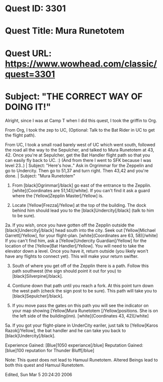 # Quest ID: 3301
# Quest Title: Mura Runetotem
# Quest URL: https://www.wowhead.com/classic/quest=3301
# Subject: "THE CORRECT WAY OF DOING IT!"
Alright, since I was at Camp T when I did this quest, I took the griffin to Org.

From Org, I took the zep to UC, (Optional: Talk to the Bat Rider in UC to get the flight path).

From UC, I took a small road barely west of UC which went south, followed the road all the way to the Sepulcher, and talked to Mura Runetotem at 43, 42. Once you're at Sepulcher, get the Bat Handler flight path so that you can easily fly back to UC. :) (And from there I went to SFK because I was level 23..) | Subject: "Here's how.."
Ask in Orgrimmar for the Zeppelin and go to Undercity.
Then go to 51,37 and turn right. Then 43,42 and you're done. | Subject: "Mura Runetotem"
1. From [black]Ogrimmar[/black] go east of the entrance to the Zepplin. [white](Coordinates are 51,14)[/white]. If you can't find it ask a guard where the [Yellow]Zepplin Master[/Yellow] is.

2. Locate [Yellow]Frezza[/Yellow] at the top of the building. The dock behind him should lead you to the [black]Undercity[/black] (talk to him to be sure).

2a. If you wish, once you have gotten off the Zepplin outside the [black]Undercity[/black] head south into the city. Seek out [Yellow]Michael Garrett[/Yellow], for your flight-plan. [white](Coordinates are 63, 58)[/white] If you can't find him, ask a [Yellow]Undercity Guardian[/Yellow] for the location of the [Yellow]Bat Handler[/Yellow]. You will need to take the elevator down a level. Once you have it, return outside (you likely won't have any flights to connect yet). This will make your return swifter.

3. South of where you get off of the Zepplin there is a path. Follow this path southwest (the sign should point it out for you) to [black]Silverpine[/black].

4. Contiune down that path until you reach a fork. At this point turn down the west path (check the sign post to be sure). This path will take you to [black]Sepulcher[/black].

5. If you move pass the gates on this path you will see the indicator on your map showing [Yellow]Mura Runetotem [/Yellow]positions. She is on the left side of the building(inn). [white](Coordinates 43, 42)[/white]

5a. If you got your flight-plane in UnderCity eariler, just talk to [Yellow]Karos Razok[/Yellow], the bat handler and he can take you back to [black]Undercity[/black].

Experience Gained: [Blue]1050 experiance[/blue]
Reputation Gained: [blue]100 reputation for Thunder Bluff[/blue]

Note: This quest does not lead to Hamuul Runetotem. Altered Beings lead to both this quest and Hamuul Runetotem.

Edited, Sun Mar 5 20:24:20 2006